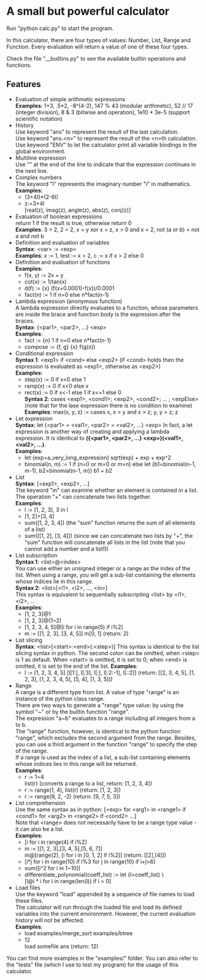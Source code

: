 # A small but powerful calculator

Run "python calc.py" to start the program.

In this calculator, there are four types of values: Number, List, Range and Function.
Every evaluation will return a value of one of these four types.  

Check the file "__builtins.py" to see the available builtin operations and functions.  

## Features

- Evaluation of simple arithmetic expressions  
    **Examples**: 1+3, .5*2, -8^(4-2), 147 % 43 (modular arithmetic), 52 // 17 (integer division), 8 & 3 (bitwise and operation), 1e10 \* 3e-5 (support scientific notation)
- History  
    Use keyword "ans" to represent the result of the last calculation.  
    Use keyword "ans.\<n>" to represent the result of the \<n>th calculation.  
    Use keyword "ENV" to let the calculator print all variable bindings in the global environment.
- Multiline expression  
    Use "\" at the end of the line to indicate that the expression continues in the next line.  
- Complex numbers  
    The keyword "I" represents the imaginary number "i" in mathematics.  
    **Examples**:
  - (3+4I)*(2-6I)
  - z:=3+4I  
    [real(z), imag(z), angle(z), abs(z), conj(z)]  
- Evaluation of boolean expressions  
    return 1 if the result is true, otherwise return 0  
    **Examples**: 3 > 2, 2 = 2, x = y xor x = z, x > 0 and x < 2, not (a or b) = not a and not b
- Definition and evaluation of variables  
    **Syntax**: \<var> := \<exp>  
    **Examples**: x := 1, test := x > 2, c := x if x > 2 else 0
- Definition and evaluation of functions  
    **Examples**:  
  - f(x, y) := 2x + y  
  - cot(x) := 1/tan(x)  
  - d(f) := {x} (f(x+0.0001)-f(x))/0.0001
  - fact(n) := 1 if n=0 else n*fact(n-1)
- Lambda expression (anonymous function)  
    A lambda expression directly evaluates to a function, whose parameters are inside the brace and function body is the expression after the braces.  
    **Syntax**: {\<par1>, \<par2>, ...} \<exp>  
    **Examples**:
  - fact := {n} 1 if n=0 else n*fact(n-1)
  - compose := {f, g} {x} f(g(x))
- Conditional expression  
    **Syntax 1**: \<exp1> if \<cond> else \<exp2> (if \<cond> holds then the expression is evaluated as \<exp1>, otherwise as \<exp2>)  
    **Examples**:  
  - step(x) := 0 if x<0 else 1
  - ramp(x) := 0 if x<0 else x  
  - rect(x) := 0 if x<-1 else 1 if x<=1 else 0  
    **Syntax 2**: cases \<exp1>, \<cond1>; \<exp2>, \<cond2>; ... ; \<expElse> (note that for the lase expression there is no condition to examine)  
    **Examples**: max(x, y, z) := cases x, x > y and x > z; y, y > z; z
- Let expression  
    **Syntax**: let {\<par1> = \<val1>, \<par2> = \<val2>, ...} \<exp>
    In fact, a let expression is another way of creating and applying a lambda expression. It is identical to **({\<par1>, \<par2>, ...} \<exp>)(\<val1>, \<val2>, ...)**.  
    **Examples**:  
  - let {exp=a_very_long_expression} sqrt(exp) + exp + exp^2
  - binomial(n, m) := 1 if (n=0 or m=0 or m=n) else let {b1=binomial(n-1, m-1), b2=binomial(n-1, m)} b1 + b2  
- List  
    **Syntax**: [\<exp1>, \<exp2>, ...]  
    The keyword "in" can examine whether an element is contained in a list.  
    The operation "+" can concatenate two lists together.  
    **Examples**:
  - l := [1, 2, 3], 3 in l
  - [1, 2]+[3, 4]
  - sum([1, 2, 3, 4]) (the "sum" function returns the sum of all elements of a list)  
  - sum([[1, 2], [3, 4]]) (since we can concatenate two lists by "+", the "sum" function will concatenate all lists in the list (note that you cannot add a number and a list!))
- List subscription  
    **Syntax 1**: \<list>@\<index>  
    You can use either an unsigned integer or a range as the index of the list. When using a range, you will get a sub-list containing the elements whose indices lie in this range.  
    **Syntax 2**: \<list>[\<i1>, \<i2>, ..., \<in>]  
    This syntax is equivalent to sequentially subscripting \<list> by \<i1>, \<i2>, ...  
    **Examples**:  
  - [1, 2, 3]@1
  - [1, 2, 3]@(1~2)
  - [1, 2, 3, 4, 5]@[i for i in range(5) if i%2]
  - m := [[1, 2, 3], [3, 4, 5]]
    m[0, 1] (return: 2)
- List slicing  
    **Syntax**: \<list>[\<start>:\<end>(:\<step>)]
    This syntax is identical to the list slicing syntax in python.
    The second colon can be omitted, when \<step> is 1 as default.
    When \<start> is omitted, it is set to 0; when \<end> is omitted, it is set to the end of the list.
    **Examples**:  
  - l := [1, 2, 3, 4, 5]
    [l[1:], l[:3], l[:], l[:2:-1], l[::2]] (return: [[2, 3, 4, 5], [1, 2, 3], [1, 2, 3, 4, 5], [5, 4], [1, 3, 5]])
- Range  
    A range is a different type from list. A value of type "range" is an instance of the python class range.  
    There are two ways to generate a "range" type value: by using the symbol "\~" or by the builtin function "range".  
    The expression "a\~b" evaluates to a range including all integers from a to b.  
    The "range" function, however, is identical to the python function "range", which excludes the second argument from the range. Besides, you can use a third argument in the function "range" to specify the step of the range.  
    If a range is used as the index of a list, a sub-list containing elements whose indices lies in this range will be returned.  
    **Examples**:
  - r := 1~4  
    list(r) (converts a range to a list, return: [1, 2, 3, 4])
  - r := range(1, 4), list(r) (return: [1, 2, 3])
  - r := range(9, 2, -2) (return: [9, 7, 5, 3])
- List comprehension  
    Use the same syntax as in python: [\<exp> for \<arg1> in \<range1> if \<cond1> for \<arg2> in \<range2> if \<cond2> ...]  
    Note that \<range> does not necessarily have to be a range type value - it can also be a list.  
    **Examples**:
  - [i for i in range(4) if i%2]
  - m := [[1, 2, 3],[3, 4, 5],[5, 6, 7]]  
    m@[range(2), [i for i in [0, 1, 2] if i%2]] (return: [[2],[4]])
  - [i\*j for i in range(10) if i%3 for j in range(10) if i+j>6]
  - sum([i^2 for i in 1~10])
  - differentiate_polynomial(coeff_list) := let {l=coeff_list} \  
    [l@i * i for i in range(len(l)) if i > 0]
- Load files  
    Use the keyword "load" appended by a sequence of file names to load these files.  
    The calculator will run through the loaded file and load its defined variables into the current environment. However, the current evaluation history will not be affected.  
    **Examples**:
  - load examples/merge_sort examples/btree
  - 12  
    load somefile
    ans (return: 12)

You can find more examples in the "examples/" folder. You can also refer to the "tests" file (which I use to test my program) for the usage of this calculator.
